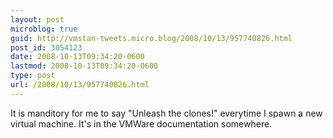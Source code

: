 ```yaml
---
layout: post
microblog: true
guid: http://vmstan-tweets.micro.blog/2008/10/13/957740826.html
post_id: 3054123
date: 2008-10-13T09:34:20-0600
lastmod: 2008-10-13T09:34:20-0600
type: post
url: /2008/10/13/957740826.html
---
```

It is manditory for me to say "Unleash the clones!" everytime I spawn a new virtual machine. It's in the VMWare documentation somewhere.
